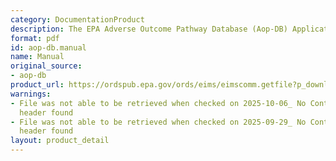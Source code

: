 ```yaml
---
category: DocumentationProduct
description: The EPA Adverse Outcome Pathway Database (Aop-DB) Application User Manual
format: pdf
id: aop-db.manual
name: Manual
original_source:
- aop-db
product_url: https://ordspub.epa.gov/ords/eims/eimscomm.getfile?p_download_id=543383
warnings:
- File was not able to be retrieved when checked on 2025-10-06_ No Content-Length
  header found
- File was not able to be retrieved when checked on 2025-09-29_ No Content-Length
  header found
layout: product_detail
---
```

